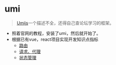 # umi

> [Umijs](https://umijs.org/docs/guides/getting-started)一个描述不全，还得自己查论坛学习的框架。

- 照着官网的教程，安装了umi，然后就开始了。
- 根据已有vue，react项目实现开发知识点指标
  - [路由](view/front-end/umi/route-config.md)
  - [请求、代理](view/front-end/umi/proxy.md)
  - [状态管理](view/front-end/umi/useModel.md)

